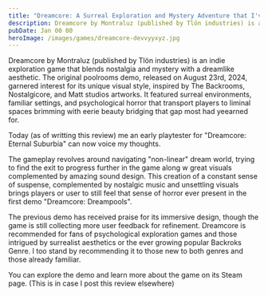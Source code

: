 ```yaml
---
title: "Dreamcore: A Surreal Exploration and Mystery Adventure that I've enjoyed since day 1"
description: Dreamcore by Montraluz (published by Tlön industries) is an indie exploration game that blends nostalgia and mystery with a dreamlike aesthetic
pubDate: Jan 00 00
heroImage: /images/games/dreamcore-devvyyxyz.jpg
---
```

Dreamcore by Montraluz (published by Tlön industries) is an indie exploration game that blends nostalgia and mystery with a dreamlike aesthetic. The original poolrooms demo, released on August 23rd, 2024, garnered interest for its unique visual style, inspired by The Backrooms, Nostalgicore, and Matt studios artworks. It featured surreal environments, familiar settings, and psychological horror that transport players to liminal spaces brimming with eerie beauty bridging that gap most had yeearned for.  
  
Today (as of writting this review) me an early playtester for "Dreamcore: Eternal Suburbia" can now voice my thoughts.  
  
The gameplay revolves around navigating "non-linear" dream world, trying to find the exit to progress further in the game along w great visuals complemented by amazing sound design. This creation of a constant sense of suspense, complemented by nostalgic music and unsettling visuals brings players or user to still feel that sense of horror ever present in the first demo "Dreamcore: Dreampools".  
  
The previous demo has received praise for its immersive design, though the game is still collecting more user feedback for refinement. Dreamcore is recommended for fans of psychological exploration games and those intrigued by surrealist aesthetics or the ever growing popular Backroks Genre. I too stand by recommending it to those new to both genres and those already familiar.  
  
You can explore the demo and learn more about the game on its Steam page. (This is in case I post this review elsewhere)